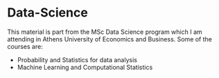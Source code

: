 # Data-Science
This material is part from the MSc Data Science program which I am attending in Athens University of Economics and Business. Some of the courses are:
- Probability and Statistics for data analysis
- Machine Learning and Computational Statistics
